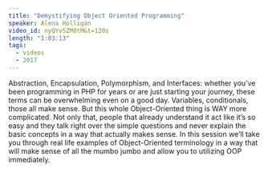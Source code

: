 ```yaml
---
title: "Demystifying Object Oriented Programming"
speaker: Alena Holligan
video_id: nyQYvSZM0tM&t=120s
length: "1:03:13"
tags:
  - videos
  - 2017
---
```


Abstraction, Encapsulation, Polymorphism, and Interfaces: whether you’ve been programming in PHP for years or are just starting your journey, these terms can be overwhelming even on a good day. Variables, conditionals, those all make sense. But this whole Object-Oriented thing is WAY more complicated. Not only that, people that already understand it act like it’s so easy and they talk right over the simple questions and never explain the basic concepts in a way that actually makes sense. In this session we’ll take you through real life examples of Object-Oriented terminology in a way that will make sense of all the mumbo jumbo and allow you to utilizing OOP immediately.
